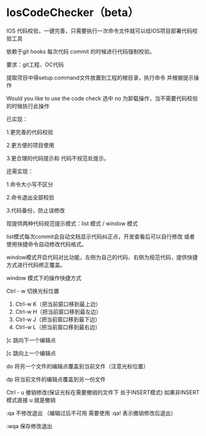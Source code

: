 # IosCodeChecker（beta）
IOS 代码校验，一键完善，只需要执行一次命令文件就可以给IOS项目部署代码校验工具

依赖于git hooks 每次代码 commit 的时候进行代码强制校验。

要求：git工程、OC代码

提取项目中得setup.command文件放置到工程的根目录，执行命令 并根据提示操作

Would you like to use the code check  选中 no 为卸载操作，当不需要代码校验的时候执行此操作



已实现：

1.更完善的代码校验

2.更方便的项目使用

3.更合理的代码提示和 代码不规范处提示。

还需实现：

1.命令大小写不区分

2.命令退出全部校验

3.代码备份，防止误修改



现提供两种代码规范提示模式：list 模式 / window 模式

list模式每次commit会自动文档显示代码纠正点，开发查看后可以自行修改 或者使用快捷命令自动修改代码格式。

window模式开启代码对比功能，左侧为自己的代码、右侧为规范代码，提供快捷方式进行代码修正覆盖。

window 模式下的操作快捷方式

Ctrl - w 切换光标位置

1. Ctrl-w K（把当前窗口移到最上边）
2. Ctrl-w H（把当前窗口移到最左边）
3. Ctrl-w  J（把当前窗口移到最下边）
4. Ctrl-w L（把当前窗口移到最右边）

]c    跳向下一个编辑点

[c    跳向上一个编辑点

do 将另一个文件的编辑点覆盖到当前文件（注意光标位置）

dp 将当前文件的编辑点覆盖到另一份文件

Ctrl - u 撤销修改(保证光标在需要撤销的文件下 处于INSERT模式) 如果非INSERT模式直接 u 就是撤销

:qa 不修改退出 （编辑过后不可用  需要使用 :qa!  表示撤销修改后退出）

:wqa 保存修改退出